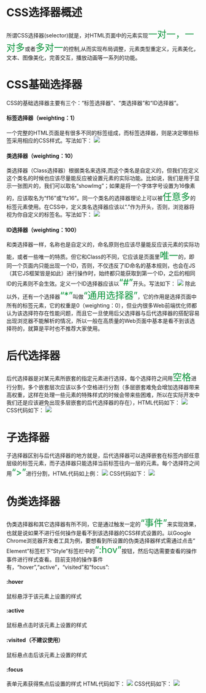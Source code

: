 <h1>CSS选择器概述</h1>
所谓CSS选择器(selector)就是，对HTML页面中的元素实现<span style="font-size:24px;color: #0b933b;">一对一，一对多</span>或者<span style="font-size:24px;color: #0b933b;">多对一</span>的控制,从而实现布局调整，元素类型重定义，元素美化，文本、图像美化，完善交互，播放动画等一系列的功能。
<h1>CSS基础选择器</h1>
CSS的基础选择器主要有三个：“标签选择器”、“类选择器”和“ID选择器”。
<h4>标签选择器（weighting：1）</h4>
一个完整的HTML页面是有很多不同的标签组成，而标签选择器，则是决定哪些标签采用相应的CSS样式。写法如下：
<img src="./images/code-css-007.jpg">
<h4>类选择器（weighting：10）</h4>
类选择器（Class选择器）根据类名来选择,而这个类名是自定义的，但我们在定义这个类名的时候也应该尽量能反应被设置元素的实际功能。比如说，我们是用于显示一张图片的，我们可以取名“showImg”；如果是将一个字体字号设置为16像素的，应该取名为“f16”或“fz16”。同一个类名的选择器理论上可以被<span style="font-size:24px;color: #0b933b;">任意多</span>的标签元素使用。在CSS中，定义类名选择器应该以“.”作为开头，否则，浏览器将视为你自定义的标签名。写法如下：
<img src="./images/code-css-008.jpg">
<h4>ID选择器（weighting：100）</h4>
和类选择器一样，名称也是自定义的，命名原则也应该尽量能反应该元素的实际功能，或者一些唯一的特质。但它和Class的不同，它应该是页面里<span style="font-size:24px;color: #0b933b;">唯一</span>的，即同一个页面内只能出现一个ID，否则，不仅违反了ID命名的基本规则，也会在JS（其它JS框架皆是如此）进行操作时，始终都只能获取到第一个ID，之后的相同ID的元素则不会生效。定义一个ID选择器应该以<span style="font-size:24px;color: #0b933b;">“#”</span>开头。写法如下：
<img src="./images/code-css-009.jpg">
除此以外，还有一个选择器<span style="font-size:24px;color: #0b933b;">“*”</span>叫做<span style="font-size:24px;color: #0b933b;">“通用选择器”</span>，它的作用是选择页面中所有的标签元素，它的权重是0（weighting：0），但业内很多Web前端优化师都认为该选择符存在性能问题，而且它一旦使用后父选择器与后代选择器的搭配容易出现浏览器不能解析的情况，所以一般在高质量的Web页面中基本是看不到该选择符的，就算是平时也不推荐大家使用。
<h1>后代选择器</h1>
后代选择器是对某元素所嵌套的指定元素进行选择，每个选择符之间用<span style="font-size:24px;color: #0b933b;">空格</span>进行分割，多个嵌套层次应该以多个空格进行分割（多层嵌套难免会增加选择器带来高权重，这样在处理一些元素的特殊样式的时候会带来些困难，所以在实际开发中我们还是应该避免出现多层嵌套的后代选择器的存在），HTML代码如下：
<img src="./images/code-css-010.jpg">
CSS代码如下：
<img src="./images/code-css-011.jpg">
<h1>子选择器</h1>
子选择器区别与后代选择器的地方就是，后代选择器可以选择嵌套在标签内部任意层级的标签元素，而子选择器只能选择当前标签往内一层的元素。每个选择符之间用<span style="font-size:24px;color: #0b933b;">“>”</span>进行分割，HTML代码如上例：
<img src="./images/code-css-012.jpg">
CSS代码如下：
<img src="./images/code-css-013.jpg">
<h1>伪类选择器</h1>
伪类选择器和其它选择器有所不同，它是通过触发一定的<span style="font-size:24px;color: #0b933b;">“事件”</span>来实现效果，也就是说如果不进行任何操作是看不到该选择器的CSS样式设置的。以Google Chrome浏览器开发者工具为例，要想看到所设置的伪类选择器样式需通过点击“ Element”标签栏下“Style”标签栏中的<span style="font-size:24px;color: #0b933b;">“:hov”</span>按钮，然后勾选需要查看的操作事件进行样式查看。目前支持的操作事件有，“hover”,“active”，“visited”和“focus”:
<h4>:hover</h4>
鼠标悬浮于该元素上设置的样式
<h4>:active</h4>
鼠标悬点击时该元素上设置的样式
<h4>:visited（不建议使用）</h4>
鼠标悬点击后该元素上设置的样式
<h4>:focus</h4>
表单元素获得焦点后设置的样式
HTML代码如下：
<img src="./images/code-css-014.jpg">
CSS代码如下：
<img src="./images/code-css-015.jpg">